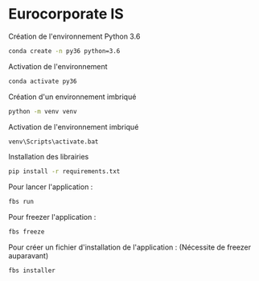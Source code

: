# Eurocorporate IS

Création de l'environnement Python 3.6
```bash
conda create -n py36 python=3.6
```
Activation de l'environnement
```bash
conda activate py36
```
Création d'un environnement imbriqué
```bash
python -m venv venv
```
Activation de l'environnement imbriqué
```bash
venv\Scripts\activate.bat
```
Installation des librairies
```bash
pip install -r requirements.txt
```

Pour lancer l'application : 
```bash
fbs run
```

Pour freezer l'application :
```bash
fbs freeze
``` 

Pour créer un fichier d'installation de l'application : (Nécessite de freezer auparavant)
```bash
fbs installer
```